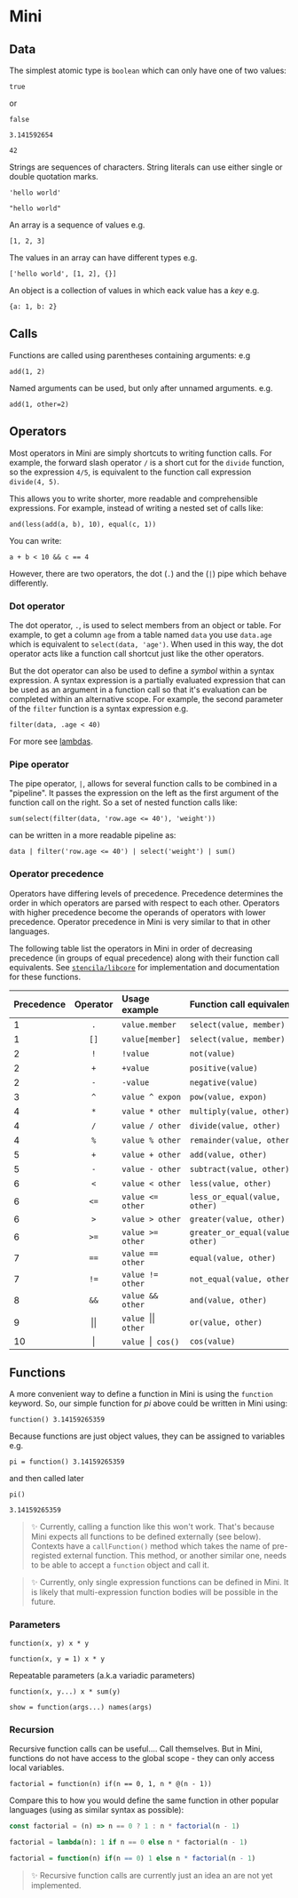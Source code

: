 # Mini

## Data

The simplest atomic type is `boolean` which can only have one of two values:

```mini
true
```

or

```mini
false
```

```mini
3.141592654
```

```mini
42
```

Strings are sequences of characters. String literals can use either single or double quotation marks.

```mini
'hello world'
```

```mini
"hello world"
```

An array is a sequence of values e.g. 

```mini
[1, 2, 3]
```

The values in an array can have different types e.g.

```mini
['hello world', [1, 2], {}]
```

An object is a collection of values in which eack value has a _key_ e.g.

```mini
{a: 1, b: 2}
```

## Calls

Functions are called using parentheses containing arguments: e.g

```mini
add(1, 2)
```

Named arguments can be used, but only after unnamed arguments. e.g.

```mini
add(1, other=2)
```

## Operators

Most operators in Mini are simply shortcuts to writing function calls. For example, the forward slash operator `/` is a short cut for the `divide` function, so the expression `4/5`, is equivalent to the function call expression `divide(4, 5)`. 

This allows you to write shorter, more readable and comprehensible expressions. For example, instead of writing a nested set of calls like:

```mini
and(less(add(a, b), 10), equal(c, 1))
```

You can write:

```mini
a + b < 10 && c == 4
```

However, there are two operators, the dot (`.`) and the (`|`) pipe which behave differently.

### Dot operator

The dot operator, `.`, is used to select members from an object or table. For example, to get a column `age` from a table named `data` you use `data.age` which is equivalent to `select(data, 'age')`. When used in this way, the dot operator acts like a function call shortcut just like the other operators.

But the dot operator can also be used to define a _symbol_ within a syntax expression. A syntax expression is a partially evaluated expression that can be used as an argument in a function call so that it's evaluation can be completed within an alternative scope. For example, the second parameter of the `filter` function is a syntax expression e.g. 

```mini
filter(data, .age < 40)
```

For more see [lambdas](lambdas).

### Pipe operator

The pipe operator, `|`, allows for several function calls to be combined in a "pipeline". It passes the expression on the left as the first argument of the function call on the right. So a set of nested function calls like:

```mini
sum(select(filter(data, 'row.age <= 40'), 'weight'))
```

can be written in a more readable pipeline as:

```mini
data | filter('row.age <= 40') | select('weight') | sum()
```

### Operator precedence

Operators have differing levels of precedence. Precedence determines the order in which operators are parsed with respect to each other. Operators with higher precedence become the operands of operators with lower precedence. Operator precedence in Mini is very similar to that in other languages.

The following table list the operators in Mini in order of decreasing precedence (in groups of equal precedence) along with their function call equivalents. See [`stencila/libcore`](https://github.com/stencila/libcore) for implementation and documentation for these functions.

Precedence | Operator | Usage example     | Function call equivalent
:--------- | :------: | :-----------      | :---------------------- 
1          | `.`      | `value.member`    | `select(value, member)`
1          | `[]`     | `value[member]`   | `select(value, member)`
2          | `!`      | `!value`          | `not(value)`
2          | `+`      | `+value`          | `positive(value)`
2          | `-`      | `-value`          | `negative(value)`
3          | `^`      | `value ^ expon`   | `pow(value, expon)`
4          | `*`      | `value * other`   | `multiply(value, other)`
4          | `/`      | `value / other`   | `divide(value, other)`
4          | `%`      | `value % other`   | `remainder(value, other)`
5          | `+`      | `value + other`   | `add(value, other)`
5          | `-`      | `value - other`   | `subtract(value, other)`
6          | `<`      | `value < other`   | `less(value, other)`
6          | `<=`     | `value <= other`  | `less_or_equal(value, other)`
6          | `>`      | `value > other`   | `greater(value, other)`
6          | `>=`     | `value >= other`  | `greater_or_equal(value, other)`
7          | `==`     | `value == other`  | `equal(value, other)`
7          | `!=`     | `value != other`  | `not_equal(value, other)`
8          | `&&`     | `value && other`  | `and(value, other)`
9          | &#124;&#124; | `value `&#124;&#124;` other`  | `or(value, other)`
10         | &#124; | `value `&#124;` cos()`  | `cos(value)`


## Functions

A more convenient way to define a function in Mini is using the `function` keyword. So, our simple function for _pi_ above could be written in Mini using: 

```mini
function() 3.14159265359
```

Because functions are just object values, they can be assigned to variables e.g.

```mini
pi = function() 3.14159265359
```

and then called later

```mini
pi()
```
```mini
3.14159265359
```

> :sparkles: Currently, calling a function like this won't work. That's because Mini expects all functions to be defined externally (see below). Contexts have a `callFunction()` method which takes the name of pre-registed external function. This method, or another similar one, needs to be able to accept a `function` object and call it.

> :sparkles: Currently, only single expression functions can be defined in Mini. It is likely that multi-expression function bodies will be possible in the future.


### Parameters

```mini
function(x, y) x * y
```

```mini
function(x, y = 1) x * y
```

Repeatable parameters (a.k.a variadic parameters)

```mini
function(x, y...) x * sum(y)
```

```mini
show = function(args...) names(args) 
```

### Recursion

Recursive function calls can be useful.... Call themselves. But in Mini, functions do not have access to the global scope - they can only access local variables.

```mini
factorial = function(n) if(n == 0, 1, n * @(n - 1))
```

Compare this to how you would define the same function in other popular languages (using as similar syntax as possible):

```js
const factorial = (n) => n == 0 ? 1 : n * factorial(n - 1)
```
```python
factorial = lambda(n): 1 if n == 0 else n * factorial(n - 1)
```
```r
factorial = function(n) if(n == 0) 1 else n * factorial(n - 1)
```

> :sparkles: Recursive function calls are currently just an idea an are not yet implemented.
